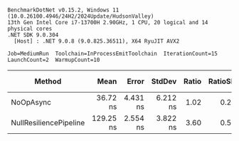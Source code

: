 ```

BenchmarkDotNet v0.15.2, Windows 11 (10.0.26100.4946/24H2/2024Update/HudsonValley)
13th Gen Intel Core i7-13700H 2.90GHz, 1 CPU, 20 logical and 14 physical cores
.NET SDK 9.0.304
  [Host] : .NET 9.0.8 (9.0.825.36511), X64 RyuJIT AVX2

Job=MediumRun  Toolchain=InProcessEmitToolchain  IterationCount=15  
LaunchCount=2  WarmupCount=10  

```
| Method                 | Mean      | Error    | StdDev   | Ratio | RatioSD | Gen0   | Allocated | Alloc Ratio |
|----------------------- |----------:|---------:|---------:|------:|--------:|-------:|----------:|------------:|
| NoOpAsync              |  36.72 ns | 4.431 ns | 6.212 ns |  1.02 |    0.22 | 0.0242 |     304 B |        1.00 |
| NullResiliencePipeline | 129.25 ns | 2.554 ns | 3.822 ns |  3.60 |    0.51 | 0.0298 |     376 B |        1.24 |
